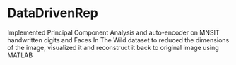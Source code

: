 # DataDrivenRep
Implemented Principal Component Analysis and auto-encoder on MNSIT handwritten digits and Faces In The Wild dataset to reduced the dimensions of the image, visualized it and reconstruct it back to original image using MATLAB
